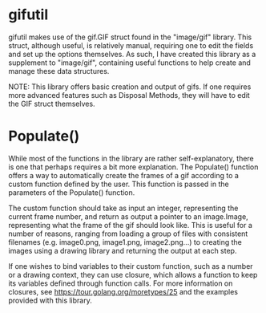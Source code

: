 # gifutil
gifutil makes use of the gif.GIF struct found in the "image/gif" library. This struct, although useful, is relatively manual, requiring one to edit the fields and set up the options themselves. As such, I have created this library as a supplement to "image/gif", containing useful functions to help create and manage these data structures. 

NOTE: This library offers basic creation and output of gifs. If one requires more advanced features such as Disposal Methods, they will have to edit the GIF struct themselves.

# Populate()
While most of the functions in the library are rather self-explanatory, there is one that perhaps requires a bit more explanation. The Populate() function offers a way to automatically create the frames of a gif according to a custom function defined by the user. This function is passed in the parameters of the Populate() function. 

The custom function should take as input an integer, representing the current frame number, and return as output a pointer to an image.Image, representing what the frame of the gif should look like. This is useful for a number of reasons, ranging from loading a group of files with consistent filenames (e.g. image0.png, image1.png, image2.png...) to creating the images using a drawing library and returning the output at each step. 

If one wishes to bind variables to their custom function, such as a number or a drawing context, they can use closure, which allows a function to keep its variables defined through function calls. For more information on closures, see https://tour.golang.org/moretypes/25 and the examples provided with this library.
